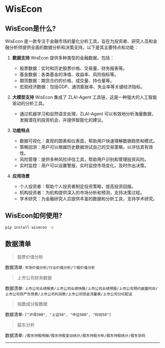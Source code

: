 # WisEcon

## WisEcon是什么?

WisEcon 是一款专注于金融市场的量化分析工具，旨在为投资者、研究人员和金融分析师提供全面的数据分析和决策支持。以下是其主要特点和功能：

1. **数据支持** WisEcon 提供多种类型的金融数据，包括：

   - 股票数据：实时和历史股票价格、交易量、财务报表等。
   - 基金数据：各类基金的净值、收益率、风险指标等。
   - 期货数据：期货合约的价格、成交量、持仓量等。
   - 宏观经济数据：包括GDP、通货膨胀率、失业率等关键经济指标。

2. **大模型支持** WisEcon 集成了 ZLAI-Agent 工具链，这是一种强大的人工智能驱动的分析工具。 
   - 通过机器学习和自然语言处理，ZLAI-Agent 可以有效地分析海量数据，发掘潜在的投资机会，并提供智能化的建议。

3. **功能特点**
   - 数据可视化：直观的图表和仪表盘，帮助用户快速理解数据趋势和模式。
   - 策略回测：用户可以根据历史数据测试自己的交易策略，以评估其有效性。
   - 风险管理：提供多种风险评估工具，帮助用户识别和管理投资风险。
   - 实时监控：用户可以设置警报，实时监控市场变化，及时作出决策。

4. **应用场景**
   - 个人投资者：帮助个人投资者制定投资策略，提高投资回报。
   - 机构投资者：为机构提供深入的市场分析和预测，支持决策过程。
   - 学术研究：为金融研究人员提供丰富的数据和分析工具，支持学术研究。

## WisEcon如何使用?

```bash
pip install wisecon -U
```

## 数据清单

> 股票价值分析

数据清单: `市场价值分析/行业价值分析/个股价值分析`

> 上市公司财务数据

数据清单: `上市公司业绩报表/上市公司业绩快报/上市公司业绩预报/上市公司预约披露时间/上市公司资产负债表/上市公司利润表/上市公司现金流量表/上市公司分红配送`

> 指数成分股数据

数据清单: `["沪深300", "上证50", "中证500", "科创50"]`

> 股东分析

数据清单: `/股东持股明细/股东持股变动统计/股东持股分析/股东持股统计/股东协同`

-----
